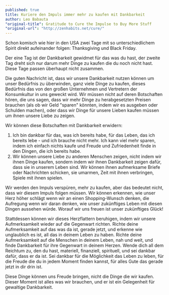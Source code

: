 ```yaml
---
published: true
title: Kuriere den Impuls immer mehr zu kaufen mit Dankbarkeit
author: Leo Babauta
"original-title": Gratitude to Cure the Impulse to Buy More Stuff
"original-url": "http://zenhabits.net/cure/"
---
```


Schon komisch wie hier in den USA zwei Tage mit so unterschiedlichem Spirit direkt aufeinander folgen: Thanksgiving und Black Friday.

Der eine Tag ist der Dankbarkeit gewidmet für das was du hast, der zweite Tag dreht sich nur darum mehr Dinge zu kaufen die du noch nicht hast. Diese Tage passen überhaupt nicht zusammen.

Die guten Nachricht ist, dass wir unsere Dankbarkeit nutzen können um unser Bedürfnis zu überwinden, ganz viele Dinge zu kaufen, dieses Bedürfnis das von den großen Unternehmen und Vertretern der Konsumkultur in uns geweckt wird. Wir müssen nicht auf deren Botschaften hören, die uns sagen, dass wir mehr Dinge zu herabgesetzten Preisen brauchen (als ob wir Geld "sparen" könnten, indem wir es ausgeben oder Schulden machen), oder dass wir Dinge für unsere Lieben kaufen müssen um ihnen unsere Liebe zu zeigen.

Wir können diese Botschaften mit Dankbarkeit erwidern:

1. Ich bin dankbar für das, was ich bereits habe, für das Leben, das ich bereits lebe - und ich brauche nicht mehr. Ich kann viel mehr sparen, indem ich einfach nichts kaufe und Freude und Zufriedenheit finde in den Dingen, die ich bereits habe.
2. Wir können unsere Liebe zu anderen Menschen zeigen, nicht indem wir ihnen Dinge kaufen, sondern indem wir ihnen Dankbarkeit zeigen dafür, dass sie in unserem Leben sind. Wir können ihnen aufmerksame Briefe oder Nachrichten schicken, sie umarmen, Zeit mit ihnen verbringen, Spiele mit ihnen spielen.

Wir werden den Impuls verspüren, mehr zu kaufen, aber das bedeutet nicht, dass wir diesem Impuls folgen müssen. Wir können erkennen, wie unser Herz höher schlägt wenn wir an einen Shopping-Wunsch denken, die Aufregung wenn wir daran denken, wie unser zukünftiges Leben mit diesen Dingen aussehen würde. Worauf wir uns freuen ist unser zukünftiges Glück!

Stattdessen können wir dieses Herzflattern beruhigen, indem wir unsere Aufmerksamkeit wieder auf die Gegenwart richten. Richte deine Aufmerksamkeit auf das was da ist, gerade jetzt, und erkenne wie unglaublich es ist, all das in deinem Leben zu haben. Richte deine Aufmerksamkeit auf die Menschen in deinem Leben, nah und weit, und finde Dankbarkeit für ihre Gegenwart in deinem Herzen. Wende dich all dem Reichtum zu, den du hast, materiell, finanziell, spirituell, und sei dankbar dafür, dass er da ist. Sei dankbar für die Möglichkeit das Leben zu leben, für die Freude die du in jedem Moment finden kannst, für alles Gute das gerade jetzt in dir drin ist.

Diese Dinge können uns Freude bringen, nicht die Dinge die wir kaufen. Dieser Moment ist alles was wir brauchen, und er ist ein Gelegenheit für gewaltige Dankbarkeit.